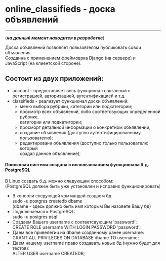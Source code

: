 # online_classifieds - доска объявлений
---

(**_на данный момент находится в разроботке_**)

Доска объявлений позволяет пользовтелям публиковать совои объявления.  
Созданна с применением фреймоврка Django (на сервере) и  
JavaScript (на клиентской стороне).  

## Состоит из двух приложений:
- account - предоставляет весь функционал связанный с  
  регистрацией, авторизацией, аутентификацией и т.д.  
- classifieds - реализует функционал доски объявлений:  
    - меню выбора рубрики, категории или подкатегории;  
    - просмотр всех объявлений, либо соответсвующих определенной рубрике,  
      катигории или подкатигории;  
    - просморт детальной информации о конкретном объявлении;  
    - создание объявления (доступно аутентифицированному пользователю);  
    - редактировани объявления (доступно только пользователю который  
        создал данное объявление);  

#### Поисковая система создана с использованием функционала б.д. PostgreSQL
В Linux создать б.д. можно следующим способом:  
(PostgreSQL должен быть уже установлен и исправно функционировать)  
- В консоли следующей коммандой создаем бд:  
    sudo -u postgres createdb dbame  
    (dbame - здесь должно быть имя которым Вы назовете Вашу бд)  
- Подключаемся к PostgreSQL:  
    sudo -u postgres psql  
- Создаем Вашего username с соответсвующим 'password':  
    CREATE ROLE username WITH LOGIN PASSWORD 'password';  
- Даем все привелегии на dbame созданному ранее username:  
    GRANT ALL PRIVILEGES ON DATABASE dbame TO username;  
- Даем нашему username право создавать новые бд (нужно будет для тестов):  
    ALTER USER username CREATEDB;  

